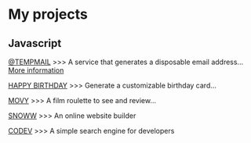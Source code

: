 # My projects

## Javascript
[@TEMPMAIL](https://yanivdouieb.github.io/tempmail) >>> A service that generates a disposable email address... [More information](https://yanivdouieb.github.io/info/tempmail)

[HAPPY BIRTHDAY](https://yanivdouieb.github.io/happybirthday) >>> Generate a customizable birthday card...

[MOVY](https://yanivdouieb.github.io/movy) >>> A film roulette to see and review...

[SNOWW](https://yanivdouieb.github.io/snoww) >>> An online website builder

[CODEV](https://yanivdouieb.github.io/codev) >>> A simple search engine for developers
